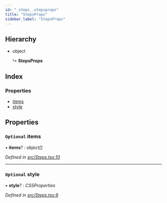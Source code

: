 ```yaml
---
id: "_steps_.stepsprops"
title: "StepsProps"
sidebar_label: "StepsProps"
---
```


## Hierarchy

* object

  ↳ **StepsProps**

## Index

### Properties

* [items](_steps_.stepsprops.md#optional-items)
* [style](_steps_.stepsprops.md#optional-style)

## Properties

### `Optional` items

• **items**? : *object[]*

*Defined in [src/Steps.tsx:10](https://github.com/tarojsx/ui/blob/bc31158/src/Steps.tsx#L10)*

___

### `Optional` style

• **style**? : *CSSProperties*

*Defined in [src/Steps.tsx:9](https://github.com/tarojsx/ui/blob/bc31158/src/Steps.tsx#L9)*
